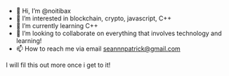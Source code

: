- 👋 Hi, I’m @noitibax
- 👀 I’m interested in blockchain, crypto, javascript, C++ 
- 🌱 I’m currently learning C++
- 💞️ I’m looking to collaborate on everything that involves technology and learning!
- 📫 How to reach me via email seannnpatrick@gmail.com

I will fil this out more once i get to it!

<!---
noitibax/noitibax is a ✨ special ✨ repository because its `README.md` (this file) appears on your GitHub profile.
You can click the Preview link to take a look at your changes.
--->
